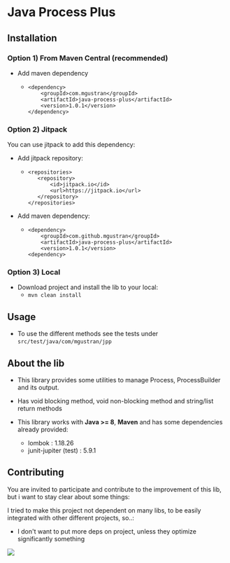 # Java Process Plus




## Installation
### Option 1) From Maven Central (recommended)
* Add maven dependency
    * ```
      <dependency>
          <groupId>com.mgustran</groupId>
          <artifactId>java-process-plus</artifactId>
          <version>1.0.1</version>
      </dependency>
      ```

### Option 2) Jitpack
You can use jitpack to add this dependency:
  * Add jitpack repository:
    * ```
      <repositories>
         <repository>
             <id>jitpack.io</id>
             <url>https://jitpack.io</url>
         </repository>
      </repositories> 
      ```
  * Add maven dependency:
    * ```
      <dependency>
          <groupId>com.github.mgustran</groupId>
          <artifactId>java-process-plus</artifactId>
          <version>1.0.1</version>
      <dependency>
      ```

### Option 3) Local
* Download project and install the lib to your local:
  * `mvn clean install`


## Usage

* To use the different methods see the tests under `src/test/java/com/mgustran/jpp`

[//]: # (* todo: add examples into README)

## About the lib

* This library provides some utilities to manage Process, ProcessBuilder and its output.

* Has void blocking method, void non-blocking method and string/list<string> return methods 

* This library works with **Java >= 8**, **Maven** and has some dependencies already provided:
  * lombok : 1.18.26
  * junit-jupiter (test) : 5.9.1


## Contributing
You are invited to participate and contribute to the improvement of this lib, but i want to stay clear about some things:

I tried to make this project not dependent on many libs, to be easily integrated with other different projects, so..:
* I don't want to put more deps on project, unless they optimize significantly something

[//]: # (## License)

[//]: # (* see LICENSE.txt)



[<img src="https://media.tenor.com/Qk9SE5aOLPEAAAAM/yes-awkward.gif">](https://www.youtube.com/watch?v=bxaYsGo-Sec)


